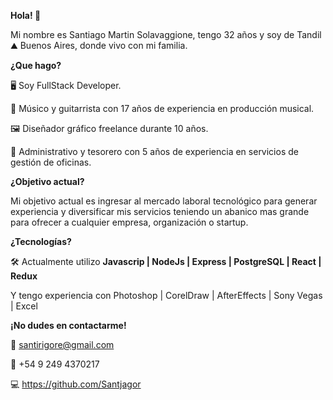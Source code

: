 **Hola! 👋**

Mi nombre es Santiago Martin Solavaggione, tengo 32 años y soy de Tandil ⛰️ Buenos Aires, donde vivo con mi familia.

**¿Que hago?**

🖥️ Soy FullStack Developer.

🎸 Músico y guitarrista con 17 años de experiencia en producción musical.

🖼️ Diseñador gráfico freelance durante 10 años.

💼 Administrativo y tesorero con 5 años de experiencia en servicios de gestión de oficinas.

**¿Objetivo actual?**

Mi objetivo actual es ingresar al mercado laboral tecnológico para generar experiencia y diversificar mis servicios teniendo un abanico mas grande para ofrecer a cualquier empresa, organización o startup.

**¿Tecnologías?**

🛠️ Actualmente utilizo **Javascrip | NodeJs | Express | PostgreSQL | React | Redux**

Y tengo experiencia con Photoshop | CorelDraw | AfterEffects | Sony Vegas | Excel

**¡No dudes en contactarme!**

📧 santirigore@gmail.com

📱 +54 9 249 4370217

💻 https://github.com/Santjagor
